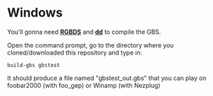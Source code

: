 # Windows

You'll gonna need [**RGBDS**](https://github.com/bentley/rgbds/releases/) and [**dd**](http://www.chrysocome.net/dd) to compile the GBS.

Open the command prompt, go to the directory where you cloned/downloaded this repository and type in:

	build-gbs gbstest
	
It should produce a file named "gbstest_out.gbs" that you can play on foobar2000 (with foo_gep) or Winamp (with Nezplug)